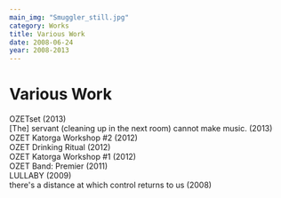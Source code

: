 ```yaml
---
main_img: "Smuggler_still.jpg"
category: Works
title: Various Work
date: 2008-06-24
year: 2008-2013
---
```

# Various Work

OZETset (2013)<br>
[The] servant (cleaning up in the next room) cannot make music. (2013)<br>
OZET Katorga Workshop #2 (2012)<br>
OZET Drinking Ritual (2012)<br>
OZET Katorga Workshop #1 (2012)<br>
OZET Band: Premier (2011)<br>
LULLABY (2009)<br>
there's a distance at which control returns to us (2008)
